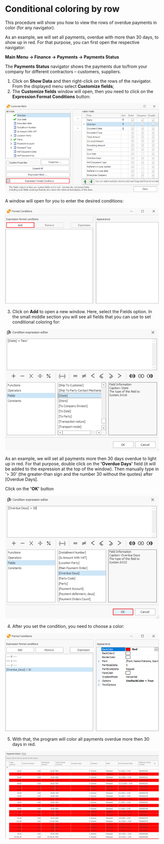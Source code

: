 # Conditional coloring by row

This procedure will show you how to view the rows of overdue payments in color (for any navigator). 

As an example, we will set all payments, overdue with more than 30 days, to show up in red. For that purpose, you can first open the respective navigator: 

<b>Main Menu -> Finance -> Payments -> Payments Status</b>

The <b>Payments Status</b> navigator shows the payments due to/from your company for different contractors – customers, suppliers.

1.	Click on <b>Show Data</b> and then right-click on the rows of the navigator. From the displayed menu select **Customize fields**; 
2.	The <b>Customize fields</b> window will open, then you need to click on the <b>Expression Format Conditions</b> button: 

![Customize fields](pictures/customize-fileds.png)
 
A window will open for you to enter the desired conditions:

![Format Conditions](pictures/format-conditions.png)

3.	Click on <b>Add</b> to open a new window. Here, select the Fields option. In the small middle section you will see all fields that you can use to set conditional coloring for:

![Condition expression editor](pictures/condition-expression-editor.png)
 
As an example, we will set all payments more then 30 days overdue to light up in red. For that purpose, double click on the <b>'Overdue Days'</b> field (it will be added to the expression at the top of the window). Then manually type in '> 30' (the greater-than sign and the number 30 without the quotes) after [Overdue Days].

Click on the <b>'OK'</b> button

![Overdue Days](pictures/overdue-days.png)

4.	After you set the condition, you need to choose a color:

![Selecting color](pictures/select-color.png)

5.	With that, the program will color all payments overdue more then 30 days in red.

![Colored lines](pictures/colored-rows.png)

